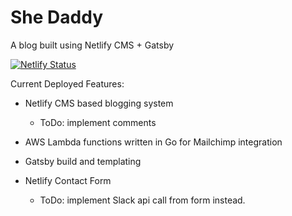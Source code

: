 # She Daddy 

A blog built using Netlify CMS + Gatsby 

[![Netlify Status](https://api.netlify.com/api/v1/badges/fb7a6064-a040-4e1e-acfc-ec4de2c52b98/deploy-status)](https://app.netlify.com/sites/quirky-austin-5dcb83/deploys)

Current Deployed Features: 

- Netlify CMS based blogging system
    * ToDo: implement comments

- AWS Lambda functions written in Go for Mailchimp integration

- Gatsby build and templating

- Netlify Contact Form
    * ToDo: implement Slack api call from form instead.
